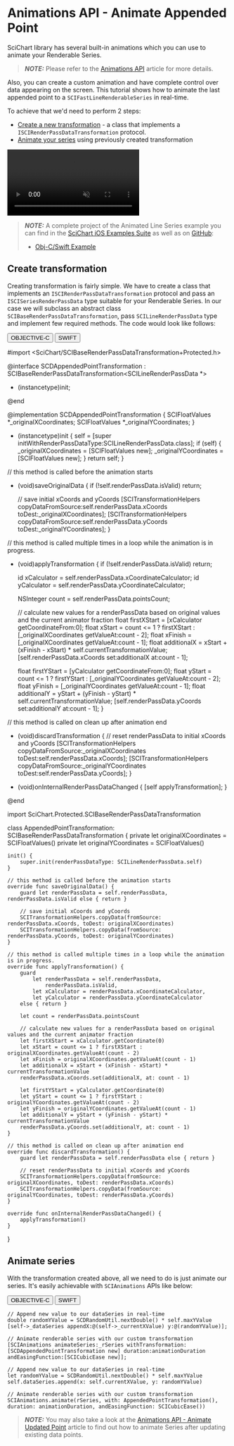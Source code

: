 # Animations API - Animate Appended Point
SciChart library has several built-in animations which you can use to animate your Renderable Series.
> **_NOTE:_** Please refer to the [Animations API](animations-api.html) article for more details.

Also, you can create a custom animation and have complete control over data appearing on the screen. This tutorial shows how to animate the last appended point to a `SCIFastLineRenderableSeries` in real-time.

To achieve that we'd need to perform 2 steps:
- [Create a new transformation](#create-transformation) - a class that implements a `ISCIRenderPassDataTransformation` protocol.
- [Animate your series](#animate-series) using previously created transformation

<video autoplay loop muted playsinline src="img/chart-types-2d/animating-line-chart-example.mp4"></video>

> **_NOTE:_** A complete project of the Animated Line Series example you can find in the [SciChart iOS Examples Suite](https://www.scichart.com/examples/ios-chart/) as well as on [GitHub](https://github.com/ABTSoftware/SciChart.iOS.Examples):
> 
> - [Obj-C/Swift Example](https://www.scichart.com/example/ios-chart-animating-line-chart-example/)

## Create transformation
Creating transformation is fairly simple. We have to create a class that implements an `ISCIRenderPassDataTransformation` protocol and pass an `ISCISeriesRenderPassData` type suitable for your Renderable Series. In our case we will subclass an abstract class `SCIBaseRenderPassDataTransformation`, pass `SCILineRenderPassData` type and implement few required methods.
The code would look like follows:

<div class="code-snippet-tabs">
  <button class="code-snippet-tab" onclick="showCodeFor(event, 'objectivec')">OBJECTIVE-C</button>
  <button class="code-snippet-tab" onclick="showCodeFor(event, 'swift')">SWIFT</button>
</div>
<div class="code-snippet" id="objectivec">

#import &lt;SciChart/SCIBaseRenderPassDataTransformation+Protected.h&gt;

@interface SCDAppendedPointTransformation : SCIBaseRenderPassDataTransformation<SCILineRenderPassData *>

- (instancetype)init;

@end

@implementation SCDAppendedPointTransformation {
    SCIFloatValues *_originalXCoordinates;
    SCIFloatValues *_originalYCoordinates;
}

- (instancetype)init {
    self = [super initWithRenderPassDataType:SCILineRenderPassData.class];
    if (self) {
        _originalXCoordinates = [SCIFloatValues new];
        _originalYCoordinates = [SCIFloatValues new];
    }
    return self;
}

// this method is called before the animation starts
- (void)saveOriginalData {
    if (!self.renderPassData.isValid) return;
    
    // save initial xCoords and yCoords
    [SCITransformationHelpers copyDataFromSource:self.renderPassData.xCoords toDest:_originalXCoordinates];
    [SCITransformationHelpers copyDataFromSource:self.renderPassData.yCoords toDest:_originalYCoordinates];
}

// this method is called multiple times in a loop while the animation is in progress.
- (void)applyTransformation {
    if (!self.renderPassData.isValid) return;

    id<ISCICoordinateCalculator> xCalculator = self.renderPassData.xCoordinateCalculator;
    id<ISCICoordinateCalculator> yCalculator = self.renderPassData.yCoordinateCalculator;

    NSInteger count = self.renderPassData.pointsCount;

    // calculate new values for a renderPassData based on original values and the current animator fraction
    float firstXStart = [xCalculator getCoordinateFrom:0];
    float xStart = count <= 1 ? firstXStart : [_originalXCoordinates getValueAt:count - 2];
    float xFinish = [_originalXCoordinates getValueAt:count - 1];
    float additionalX = xStart + (xFinish - xStart) * self.currentTransformationValue;
    [self.renderPassData.xCoords set:additionalX at:count - 1];

    float firstYStart = [yCalculator getCoordinateFrom:0];
    float yStart = count <= 1 ? firstYStart : [_originalYCoordinates getValueAt:count - 2];
    float yFinish = [_originalYCoordinates getValueAt:count - 1];
    float additionalY = yStart + (yFinish - yStart) * self.currentTransformationValue;
    [self.renderPassData.yCoords set:additionalY at:count - 1];
}

// this method is called on clean up after animation end
- (void)discardTransformation {
    // reset renderPassData to initial xCoords and yCoords
    [SCITransformationHelpers copyDataFromSource:_originalXCoordinates toDest:self.renderPassData.xCoords];
    [SCITransformationHelpers copyDataFromSource:_originalYCoordinates toDest:self.renderPassData.yCoords];
}

- (void)onInternalRenderPassDataChanged {
    [self applyTransformation];
}

@end

</div>
<div class="code-snippet" id="swift">
    
import SciChart.Protected.SCIBaseRenderPassDataTransformation

class AppendedPointTransformation: SCIBaseRenderPassDataTransformation<SCILineRenderPassData> {
    private let originalXCoordinates = SCIFloatValues()
    private let originalYCoordinates = SCIFloatValues()
    
    init() {
        super.init(renderPassDataType: SCILineRenderPassData.self)
    }
    
    // this method is called before the animation starts
    override func saveOriginalData() {
        guard let renderPassData = self.renderPassData, renderPassData.isValid else { return }
        
        // save initial xCoords and yCoords
        SCITransformationHelpers.copyData(fromSource: renderPassData.xCoords, toDest: originalXCoordinates)
        SCITransformationHelpers.copyData(fromSource: renderPassData.yCoords, toDest: originalYCoordinates)
    }
    
    // this method is called multiple times in a loop while the animation is in progress.
    override func applyTransformation() {
        guard
            let renderPassData = self.renderPassData,
                renderPassData.isValid,
            let xCalculator = renderPassData.xCoordinateCalculator,
            let yCalculator = renderPassData.yCoordinateCalculator
        else { return }
            
        let count = renderPassData.pointsCount

        // calculate new values for a renderPassData based on original values and the current animator fraction
        let firstXStart = xCalculator.getCoordinate(0)
        let xStart = count <= 1 ? firstXStart : originalXCoordinates.getValueAt(count - 2)
        let xFinish = originalXCoordinates.getValueAt(count - 1)
        let additionalX = xStart + (xFinish - xStart) * currentTransformationValue
        renderPassData.xCoords.set(additionalX, at: count - 1)
        
        let firstYStart = yCalculator.getCoordinate(0)
        let yStart = count <= 1 ? firstYStart : originalYCoordinates.getValueAt(count - 2)
        let yFinish = originalYCoordinates.getValueAt(count - 1)
        let additionalY = yStart + (yFinish - yStart) * currentTransformationValue
        renderPassData.yCoords.set(additionalY, at: count - 1)
    }
    
    // this method is called on clean up after animation end
    override func discardTransformation() {
        guard let renderPassData = self.renderPassData else { return }

        // reset renderPassData to initial xCoords and yCoords
        SCITransformationHelpers.copyData(fromSource: originalXCoordinates, toDest: renderPassData.xCoords)
        SCITransformationHelpers.copyData(fromSource: originalYCoordinates, toDest: renderPassData.yCoords)
    }
    
    override func onInternalRenderPassDataChanged() {
        applyTransformation()
    }
}

</div>

## Animate series
With the transformation created above, all we need to do is just animate our series.
It's easily achievable with `SCIAnimations` APIs like below:

<div class="code-snippet-tabs">
  <button class="code-snippet-tab" onclick="showCodeFor(event, 'objectivec')">OBJECTIVE-C</button>
  <button class="code-snippet-tab" onclick="showCodeFor(event, 'swift')">SWIFT</button>
</div>
<div class="code-snippet" id="objectivec">

    // Append new value to our dataSeries in real-time
    double randomYValue = SCDRandomUtil.nextDouble() * self.maxYValue
    [self->_dataSeries appendX:@(self->_currentXValue) y:@(randomYValue)];

    // Animate renderable series with our custom transformation
    [SCIAnimations animateSeries:_rSeries withTransformation:[SCDAppendedPointTransformation new] duration:animationDuration andEasingFunction:[SCICubicEase new]];

</div>
<div class="code-snippet" id="swift">
    
    // Append new value to our dataSeries in real-time
    let randomYValue = SCDRandomUtil.nextDouble() * self.maxYValue
    self.dataSeries.append(x: self.currentXValue, y: randomYValue)

    // Animate renderable series with our custom transformation
    SCIAnimations.animate(rSeries, with: AppendedPointTransformation(), duration: animationDuration, andEasingFunction: SCICubicEase())

</div>

> **_NOTE:_** You may also take a look at the [Animations API - Animate Updated Point](animations-api---animate-updated-point.html) article to find out how to animate Series after updating existing data points.
